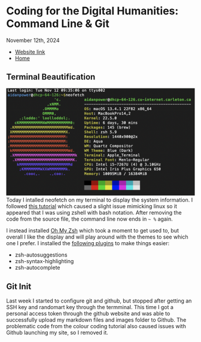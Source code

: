 # Coding for the Digital Humanities: Command Line & Git

November 12th, 2024

- [Website link](https://dh-coding-docs.netlify.app/)
- [Home](README.md)


## Terminal Beautification

![neofetch example on my machine](images/neofetch-example.png) 
Today I intalled neofetch on my terminal to display the system information. I followed [this tutorial](https://www.howtogeek.com/use-color-with-macs-terminal-to-add-flair-and-function/) which caused a slight issue mimicking linux so it appeared that I was using zshell with bash notation. After removing the code from the source file, the command line now ends in ```~ %``` again. 

I instead installed [Oh My Zsh](https://ohmyz.sh/#install) which took a moment to get used to, but overall I like the display and will play around with the themes to see which one I prefer. I installed the [following plugins](https://gist.github.com/n1snt/454b879b8f0b7995740ae04c5fb5b7df) to make things easier:
- zsh-autosuggestions
- zsh-syntax-highlighting
- zsh-autocomplete

## Git Init

Last week I started to configure git and github, but stopped after getting an SSH key and randomart key through the termminal. This time I got a personal access token through the github website and was able to successfully upload my markdown files and images folder to Github. The problematic code from the colour coding tutorial also caused issues with Github launching my site, so I removed it. 





